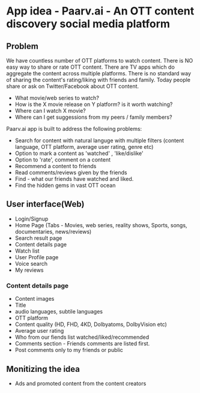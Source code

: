 # App idea - Paarv.ai - An OTT content discovery social media platform
## Problem
We have countless number of OTT platforms to watch content. There is NO easy way to share or rate OTT content.
There are TV apps which do aggregate the content across multiple platforms. There is no standard way of sharing the content's rating/liking with friends and family.
Today people share or ask on Twitter/Facebook about OTT content.
  - What movie/web series to watch?
  - How is the X movie release on Y platform? is it worth watching?
  - Where can I watch X movie?
  - Where can I get suggessions from my peers / family members?
  
Paarv.ai app is built to address the following problems:
- Search for content with natural languge with multiple filters (content language, OTT platform, average user rating, genre etc)
- Option to mark a content as 'watched' , 'like/dislike'
- Option to 'rate', comment on a content
- Recommend a content to friends
- Read comments/reviews given by the friends
- Find - what our friends have watched and liked.
- Find the hidden gems in vast OTT ocean


## User interface(Web)
- Login/Signup
- Home Page (Tabs - Movies, web series, reality shows, Sports, songs, documentaries, news/reviews)
- Search result page 
- Content details page 
- Watch list
- User Profile page
- Voice search
- My reviews



### Content details page
- Content images
- Title
- audio languages, subtile languages
- OTT platform
- Content quality (HD, FHD, 4KD, Dolbyatoms, DolbyVision etc)
- Average user rating
- Who from our fiends list watched/liked/recommended
- Comments section - Friends comments are listed first.
- Post comments only to my friends or public

## Monitizing the idea
- Ads and promoted content from the content creators
